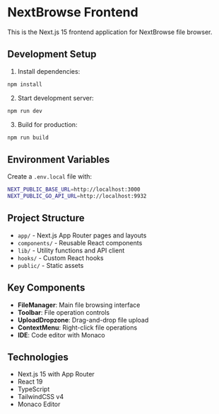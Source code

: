 # NextBrowse Frontend

This is the Next.js 15 frontend application for NextBrowse file browser.

## Development Setup

1. Install dependencies:
```bash
npm install
```

2. Start development server:
```bash
npm run dev
```

3. Build for production:
```bash
npm run build
```

## Environment Variables

Create a `.env.local` file with:
```bash
NEXT_PUBLIC_BASE_URL=http://localhost:3000
NEXT_PUBLIC_GO_API_URL=http://localhost:9932
```

## Project Structure

- `app/` - Next.js App Router pages and layouts
- `components/` - Reusable React components
- `lib/` - Utility functions and API client
- `hooks/` - Custom React hooks
- `public/` - Static assets

## Key Components

- **FileManager**: Main file browsing interface
- **Toolbar**: File operation controls
- **UploadDropzone**: Drag-and-drop file upload
- **ContextMenu**: Right-click file operations
- **IDE**: Code editor with Monaco

## Technologies

- Next.js 15 with App Router
- React 19
- TypeScript
- TailwindCSS v4
- Monaco Editor